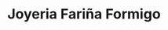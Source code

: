 ---
title: "Joyeria Fariña Formigo"
url: /santiago-de-compostela/joyeria-farina-formigo/
shop: joyería
---